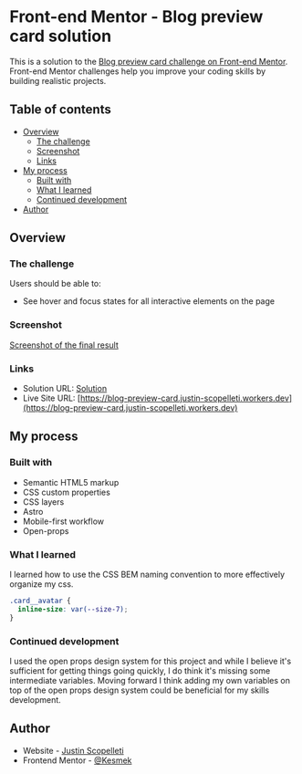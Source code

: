 # Front-end Mentor - Blog preview card solution

This is a solution to the
[Blog preview card challenge on Front-end Mentor](https://www.frontendmentor.io/challenges/blog-preview-card-ckPaj01IcS).
Front-end Mentor challenges help you improve your coding skills by building
realistic projects.

## Table of contents

- [Overview](#overview)
  - [The challenge](#the-challenge)
  - [Screenshot](#screenshot)
  - [Links](#links)
- [My process](#my-process)
  - [Built with](#built-with)
  - [What I learned](#what-i-learned)
  - [Continued development](#continued-development)
- [Author](#author)

## Overview

### The challenge

Users should be able to:

- See hover and focus states for all interactive elements on the page

### Screenshot

[Screenshot of the final result](./result-screenshot.png)

### Links

- Solution URL:
  [Solution](https://www.frontendmentor.io/solutions/blog-preview-card-component-wLRW8WRaD9)
- Live Site URL:
  [https://blog-preview-card.justin-scopelleti.workers.dev](https://blog-preview-card.justin-scopelleti.workers.dev)

## My process

### Built with

- Semantic HTML5 markup
- CSS custom properties
- CSS layers
- Astro
- Mobile-first workflow
- Open-props

### What I learned

I learned how to use the CSS BEM naming convention to more effectively organize
my css.

```css
.card__avatar {
  inline-size: var(--size-7);
}
```

### Continued development

I used the open props design system for this project and while I believe it's
sufficient for getting things going quickly, I do think it's missing some
intermediate variables. Moving forward I think adding my own variables on top of
the open props design system could be beneficial for my skills development.

## Author

- Website - [Justin Scopelleti](https://justin-scopelleti.com/)
- Frontend Mentor - [@Kesmek](https://www.frontendmentor.io/profile/Kesmek)
